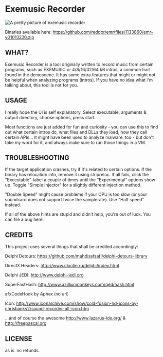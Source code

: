 # Exemusic Recorder

![A pretty picture of exemusic recorder](http://i.imgur.com/iQTempz.png)

Binaries available here: https://github.com/reddor/emr/files/1133860/emr-v01010220.zip

## WHAT? 

Exemusic Recorder is a tool originally written to record music from certain programs, such as EXEMUSIC or 4/8/16/32/64 kB intros, a common trait found in the demoscene. It has some extra features that might or might not be helpful when analyzing programs (intros). If you have no idea what I'm talking about, this tool is not for you.
 
## USAGE

I really hope the UI is self explanatory. Select executable, arguments & output directory, choose options, press start.
 
Most functions are just added for fun and curiosity - you can use this to find out what certain intros do, what files and DLLs they load, how they call certain APIs... It might have been used to analyze malware, too - but don't take my word for it, and always make sure to run those things in a VM.

## TROUBLESHOOTING 

If the target application crashes, try if it's related to certain options. If the binary has relocation info, remove it using stripreloc. If all fails, click the "Executable"-label a couple of times until the "Experimental" options show up. Toggle "Simple Injector" for a slightly different injection method. 

"Double Speed" might cause problems if your CPU is too slow (or your soundcard does not support twice the samplerate). Use "Half speed" instead.

If all of the above hints are stupid and didn't help, you're out of luck. You can file a bug here.

## CREDITS 

 This project uses several things that shall be credited accordingly:

 Delphi Detours: https://github.com/mahdisafsafi/delphi-detours-library
 
 DirectX Headers: http://www.clootie.ru/delphi/index.html
 
 Delphi JEDI: http://www.delphi-jedi.org
 
 SuperFastHash: http://www.azillionmonkeys.com/qed/hash.html
 
 afxCodeHook by Aphex (no url) 
 
 Icon: http://www.iconarchive.com/show/cold-fusion-hd-icons-by-chrisbanks2/sound-recorder-alt-icon.htm

 ...and of course the awesome http://www.lazarus-ide.org/ & http://freepascal.org

## LICENSE
 
 as is. no refunds.
